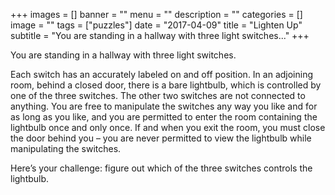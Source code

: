 +++
images = []
banner = ""
menu = ""
description = ""
categories = []
image = ""
tags = ["puzzles"]
date = "2017-04-09"
title = "Lighten Up"
subtitle = "You are standing in a hallway with three light switches..."
+++

You are standing in a hallway with three light switches.<!--more-->

Each switch has an accurately labeled on and off position. In an adjoining room, behind a closed door, there is a bare lightbulb, which is controlled by one of the three switches. The other two switches are not connected to anything. You are free to manipulate the switches any way you like and for as long as you like, and you are permitted to enter the room containing the lightbulb once and only once. If and when you exit the room, you must close the door behind you – you are never permitted to view the lightbulb while manipulating the switches.

Here’s your challenge: figure out which of the three switches controls the lightbulb.

<br>
